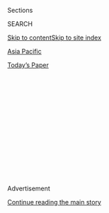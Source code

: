 <div id="app">

<div>

<div>

<div>

<div class="NYTAppHideMasthead css-1q2w90k e1suatyy0">

<div class="section css-ui9rw0 e1suatyy2">

<div class="css-eph4ug er09x8g0">

<div class="css-6n7j50">

</div>

<span class="css-1dv1kvn">Sections</span>

<div class="css-10488qs">

<span class="css-1dv1kvn">SEARCH</span>

</div>

[Skip to content](#site-content)[Skip to site index](#site-index)

</div>

<div id="masthead-section-label" class="css-1wr3we4 eaxe0e00">

[Asia
Pacific](https://www.nytimes3xbfgragh.onion/section/world/asia)

</div>

<div class="css-10698na e1huz5gh0">

</div>

</div>

<div id="masthead-bar-one" class="section hasLinks css-15hmgas e1csuq9d3">

<div class="css-uqyvli e1csuq9d0">

</div>

<div class="css-1uqjmks e1csuq9d1">

</div>

<div class="css-9e9ivx">

[](https://myaccount.nytimes3xbfgragh.onion/auth/login?response_type=cookie&client_id=vi)

</div>

<div class="css-1bvtpon e1csuq9d2">

[Today’s
Paper](https://www.nytimes3xbfgragh.onion/section/todayspaper)

</div>

</div>

</div>

</div>

<div data-aria-hidden="false">

<div id="site-content" data-role="main">

<div>

<div class="css-1aor85t" style="opacity:0.000000001;z-index:-1;visibility:hidden">

<div class="css-1hqnpie">

<div class="css-epjblv">

<span class="css-17xtcya">[Asia
Pacific](/section/world/asia)</span><span class="css-x15j1o">|</span><span class="css-fwqvlz">Wang
Jianlin, a Billionaire at the Intersection of Business and Power in
China</span>

</div>

<div class="css-k008qs">

<div class="css-1iwv8en">

<span class="css-18z7m18"></span>

<div>

</div>

</div>

<span class="css-1n6z4y">https://nyti.ms/1ziGdkm</span>

<div class="css-1705lsu">

<div class="css-4xjgmj">

<div class="css-4skfbu" data-role="toolbar" data-aria-label="Social Media Share buttons, Save button, and Comments Panel with current comment count" data-testid="share-tools">

  - 
  - 
  - 
  - 
    
    <div class="css-6n7j50">
    
    </div>

  - 

</div>

</div>

</div>

</div>

</div>

</div>

<div class="css-13pd83m">

</div>

<div id="top-wrapper" class="css-1sy8kpn">

<div id="top-slug" class="css-l9onyx">

Advertisement

</div>

[Continue reading the main
story](#after-top)

<div class="ad top-wrapper" style="text-align:center;height:100%;display:block;min-height:250px">

<div id="top" class="place-ad" data-position="top" data-size-key="top">

</div>

</div>

<div id="after-top">

</div>

</div>

<div id="sponsor-wrapper" class="css-1hyfx7x">

<div id="sponsor-slug" class="css-19vbshk">

Supported by

</div>

[Continue reading the main
story](#after-sponsor)

<div id="sponsor" class="ad sponsor-wrapper" style="text-align:center;height:100%;display:block">

</div>

<div id="after-sponsor">

</div>

</div>

<div class="css-1vkm6nb ehdk2mb0">

# Wang Jianlin, a Billionaire at the Intersection of Business and Power in China

</div>

<div class="css-79elbk" data-testid="photoviewer-wrapper">

<div class="css-z3e15g" data-testid="photoviewer-wrapper-hidden">

</div>

<div class="css-1a48zt4 ehw59r15" data-testid="photoviewer-children">

![<span class="css-16f3y1r e13ogyst0" data-aria-hidden="true">An IMAX
Wanda theater in Beijing. Wang Jianlin's network of movie theaters
became the world's largest in 2012 with the purchase of
AMC.</span><span class="css-cnj6d5 e1z0qqy90" itemprop="copyrightHolder"><span class="css-1ly73wi e1tej78p0">Credit...</span><span><span>Ng
Han Guan/Associated
Press</span></span></span>](https://static01.graylady3jvrrxbe.onion/images/2015/04/28/world/JP-WANG1/JP-WANG1-articleLarge.jpg?quality=75&auto=webp&disable=upscale)

</div>

</div>

<div class="css-xt80pu e12qa4dv0">

<div class="css-18e8msd">

<div class="css-vp77d3 epjyd6m0">

<div class="css-1baulvz">

By [<span class="css-1baulvz last-byline" itemprop="name">Michael
Forsythe</span>](http://www.nytimes3xbfgragh.onion/by/michael-forsythe)

</div>

</div>

  - April 28,
    2015

  - 
    
    <div class="css-4xjgmj">
    
    <div class="css-d8bdto" data-role="toolbar" data-aria-label="Social Media Share buttons, Save button, and Comments Panel with current comment count" data-testid="share-tools">
    
      - 
      - 
      - 
      - 
        
        <div class="css-6n7j50">
        
        </div>
    
      - 
    
    </div>
    
    </div>

</div>

</div>

<div class="section meteredContent css-1r7ky0e" name="articleBody" itemprop="articleBody">

<div class="css-1fanzo5 StoryBodyCompanionColumn">

<div class="css-53u6y8">

HONG KONG — He controls thousands of movie screens around the world,
serving more filmgoers than any other cinema chain. He has invested
billions of dollars in real estate projects across four continents. He
is building skyscrapers that will redraw the skylines of London and
Chicago. He is shopping for a Hollywood studio.

There are as many as 430 billionaires in
[China](http://topics.nytimes3xbfgragh.onion/top/news/international/countriesandterritories/china/index.html?inline=nyt-geo "More news and information about China."),
more than in any country besides the United States. But Wang Jianlin
stands out, and not just because he is the richest person in Asia, with
a fortune estimated at more than $35 billion.

As his real estate and entertainment empire expands overseas, Mr. Wang,
60, has emerged as the rare private-sector tycoon in a position to
advance Beijing’s interests abroad, with clout in industries and
communities around the world.

Prime ministers send him thank-you notes, and [Hollywood’s biggest stars
fly to
China](http://www.nytimes3xbfgragh.onion/2013/09/23/business/global/chinese-titan-takes-aim-at-hollywood.html "Times article.")
when he summons them. In March, at an event to woo foreign investors, he
was one of only a dozen businessmen to meet President Obama.

</div>

</div>

<div class="css-1fanzo5 StoryBodyCompanionColumn">

<div class="css-53u6y8">

How the son of a foot soldier in Mao Zedong’s Communist Revolution
catapulted into the top tier of the global elite is an archetypal story
of China’s transition to capitalism and the outsize opportunities it
presents those with talent or connections — or, in Mr. Wang’s case,
both. His story, though, is also singular: He built one of the world’s
most valuable real estate portfolios in a nation where the state retains
ownership of all land.

A yearlong examination of his success by The New York Times casts a
light on the murky intersection of business and power at the heights of
the Chinese economy, where market competition is often warped by the
whims of Communist Party leaders.

Entrepreneurs have powered rapid growth in China for more than three
decades. But even the most successful businessmen here must still reach
some accommodation with the party, which only a generation ago operated
a socialist planned economy.

Mr. Wang says he has prospered by delivering what ambitious party
officials crave: choice real estate developments that propel economic
growth and bolster their careers. In return, he says, the officials sell
him the rights to develop choice parcels of land at prices far below
what his competitors pay.

His conglomerate, Wanda Group, is best known in China for its signature
Wanda Plazas, massive shopping complexes with cinemas, office towers,
hotels and apartments. Since building the first one in the northeastern
city of Changchun in 2002, he has opened more than 100 of them in at
least 70 other Chinese cities, generating the revenue that now finances
his ambitions abroad.

</div>

</div>

<div class="css-1fanzo5 StoryBodyCompanionColumn">

<div class="css-53u6y8">

But there is an aspect of his relationship with the authorities that Mr.
Wang never raises in interviews and that has gone unreported in the many
accounts of his success published in China and abroad: Relatives of some
of the nation’s most powerful politicians and their business associates
own significant stakes in his company.

An extensive review of corporate records filed with the government
identified several such investments made from 2007 to 2011, when Wanda
was privately held and rarely sold shares to outsiders.

[Among those given an early chance to buy a stake in his company was Qi
Qiaoqiao](http://www.bloomberg.com/news/articles/2012-06-29/xi-jinping-millionaire-relations-reveal-fortunes-of-elite "Bloomberg article."),
an active investor who is the elder sister of China’s current president,
Xi Jinping. (She sold or transferred her shares in the company in
October 2013 to a longtime business associate.)

Other early investors included a business partner of the daughter of
former Prime Minister Wen Jiabao, and relatives of two other members of
the ruling Politburo at the time, Jia Qinglin and Wang Zhaoguo,
according to the records and interviews with family members and business
associates.

Together, their stakes in Wang Jianlin’s real estate division, Dalian
Wanda Commercial Properties, were valued at $1.1 billion [when it held
an initial public offering in Hong
Kong](http://dealbook.nytimes3xbfgragh.onion/2014/12/16/dalian-wanda-commercial-a-chinese-developer-raises-3-7-billion-in-i-p-o/ "Dealbook post.")
in December. Their shares in Mr. Wang’s cinema subsidiary were valued at
$17.2 million when it listed separately in January. Their holdings in
both companies are worth more than $1.5 billion now.

There is no indication that any of the politicians whose relatives and
business associates owned shares in Wanda intervened on the company’s
behalf in any of its dealings with the government. Nor is there evidence
that any of the politicians personally benefited from the windfall that
these investors reaped. The investors and officials did not respond to
written questions or could not be reached for comment.

Mr. Wang declined an interview request and did not respond to written
questions submitted to Wanda. But in public remarks, he often uses the
same phrase to describe how he manages his relationship with the
authorities: “Stay close to the government and distant from politics.”

</div>

</div>

<div class="css-1fanzo5 StoryBodyCompanionColumn">

<div class="css-53u6y8">

“It’s a fact that China’s economy is government-led, and the real estate
industry depends on approvals, so if you say you can ignore the
government in this business, I’d say that’s impossible,” Mr. Wang told
state television in a February interview. “I’d say it’s hypocritical and
fake to say that. ... But at the same time, for example, we don’t pay
bribes.”

**A Remarkable Winning Streak**

It was September 2012, and students at the John F. Kennedy School of
Government at Harvard were spellbound by an unusual lecturer, a short,
plain-talking man with close-set eyes and a prominent widow’s peak.

“In China, it’s not easy for a company, especially a private company, to
be successful and grow,” [he said through an
interpreter](http://www.wanda.cn/2013/chairman_0724/28.html "Company statement (in Chinese).").
“The hardships they face are many times greater than in the United
States.”

It would not have been a particularly incisive observation from a member
of the faculty. But the speaker that afternoon was Mr. Wang, and despite
the hardships that he described, he was on a remarkable winning
streak.

</div>

</div>

<div style="max-width:100%;margin:0 auto">

<div class="css-17dprlf" data-id="100000003652897" data-slug="Influential-Stakeholders" style="max-width:720px">

</div>

</div>

<div class="css-1fanzo5 StoryBodyCompanionColumn">

<div class="css-53u6y8">

Months earlier, Mr. Wang had purchased AMC Entertainment Holdings, the
second-largest theater chain in the United States. By year’s end, his
empire in China would include 66 Wanda Plazas, 38 five-star hotels, 980
cinema screens and 57 department stores, not to mention 63 karaoke
saloons. Within a year, he would break ground on an $8 billion movie
studio and theme park in the coastal city of Qingdao, flying in stars
such as Leonardo DiCaprio, Nicole Kidman and John Travolta to celebrate.

With success came the familiar trappings of the megarich. Mr. Wang
bought a Picasso painting at auction for $28.2 million. His wife
socialized with Prince Albert of Monaco. His son hired a top Korean pop
group to perform at his 27th birthday party.

</div>

</div>

<div class="css-1fanzo5 StoryBodyCompanionColumn">

<div class="css-53u6y8">

Not content with just owning a yacht, Mr. Wang bought the British
company that makes the luxury boats seen in James Bond films. In
January, his company announced it was buying a stake in a Spanish soccer
club.

“He is a force of nature,” said Jeffrey Katzenberg, the chief executive
of DreamWorks Animation, who has known Mr. Wang for three years. “He is
a very, very strong personality, and he is extremely confident about
what he is doing.”

Mr. Wang’s father was a veteran of the Communist Party’s Long March, the
arduous and deadly trek across China in the 1930s by the Communists that
hardened a generation of revolutionaries, and Mr. Wang himself, the
eldest of five brothers, followed him into the army as a teenager. In a
2013 appearance on state television, he recalled marching hundreds of
miles through knee-deep snow in training exercises during Mao’s
fanatical Cultural Revolution.

“Many people couldn’t make it,” Mr. Wang said, but he did. He then spent
the next 16 years rising through the officer ranks, an experience that
colleagues say informs his management style. Even his most senior Wanda
executives are required to punch in and out, for example, and tardiness
is not tolerated, former employees say.

After leaving the military, Mr. Wang took a government job in the
northeastern port city of Dalian. His big break there came in 1988, when
he was transferred to a failing state-owned builder of residential
apartment blocks. By his own account, he secured a loan with the help of
an old army buddy and returned the company to profitability.

In 1992, the firm was restructured as one of China’s first shareholding
companies, and over the next decade, Mr. Wang oversaw its privatization,
emerging as its majority owner.

The mayor of Dalian for much of that time was Bo Xilai, a politician who
was the son of an influential party elder and who would rise to the
Politburo before falling from power in a stunning corruption and murder
scandal in 2012.

</div>

</div>

<div class="css-1fanzo5 StoryBodyCompanionColumn">

<div class="css-53u6y8">

Mr. Wang was an extraordinary benefactor to Dalian during Mr. Bo’s
tenure, buying the city’s soccer team, which helped make it a national
champion, and donating tens of millions of dollars to build schools.

Since Mr. Bo’s fall, Mr. Wang has sought to distance himself from him.
In a recent interview, he said he struggled during those years because
he refused to pay bribes and did not get along with Mr. Bo. That limited
his access to land, he said, which Mr. Bo’s administration would not
sell him.

“We still made money, but it wasn’t a pleasant time,” [Mr. Wang told
Bloomberg Markets
magazine](http://www.bloomberg.com/news/articles/2015-02-09/wang-boy-soldier-turned-billionaire-pursues-hollywood-studios "Bloomberg Markets article.").

Because the state retains formal ownership of all land in China, those
who want to build on it must have the state’s blessing. Local
governments have depended for years on the sale of long-term rights to
develop land to finance their operations. But who gets which parcels,
and at what price, is as much a political decision as an economic one.

Mr. Wang says his company is so good at delivering benefits to the
cities where it builds that local governments now compete for his
business and he turns down more than two out of every three proposals.

“We thus can take the initiative, and we have the bargaining power,” he
told the students at Harvard. That means he acquires land at less than
half the cost to his competitors, he added.

Even as property prices set records in China, the price that Dalian
Wanda paid for access to land fell by more than 40 percent from 2011 to
2014, according to its I.P.O. prospectus.

Wang Yongping, vice chairman of the China Commercial Real Estate
Association, said local officials were eager to work with Wanda because
of the tax revenue its projects bring them and because it has a
reputation for getting things done fast. The company can finish a Wanda
Plaza at what it calls Wanda Speed, or within 18 months.

</div>

</div>

<div class="css-1fanzo5 StoryBodyCompanionColumn">

<div class="css-53u6y8">

“Chinese government officials love to have achievements when they are in
office,” Wang Yongping said. “Eighteen months might determine whether
they can become a district chief or a provincial party secretary.”

But some in power have other reasons to root for Wang Jianlin.

**A Paper Trail to the Elite**

In July 2007, Mr. Wang had built only a handful of Wanda Plazas. He had
yet to make his first billion dollars, and few outside China had heard
of him or his company. The Hurun Rich List, which tracks the net worth
of the wealthiest people in China, ranked him 148th.

But late that month, a newly formed firm in Beijing, Minghao Holdings,
acquired a 2.5 percent stake in Mr. Wang’s flagship company, Wanda
Group, becoming its largest external shareholder, according to corporate
records. There was only one other outside shareholder at the time, a
local real estate company in Dalian run by a friend.

Then, two months later, another newly established firm in Beijing,
Wugufeng Investment Consulting, took a 1.53 percent stake in the main
company that Mr. Wang used to hold his shares in Wanda Group, becoming
its fifth shareholder, the records show.

</div>

</div>

<div class="css-79elbk" data-testid="photoviewer-wrapper">

<div class="css-z3e15g" data-testid="photoviewer-wrapper-hidden">

</div>

<div class="css-1a48zt4 ehw59r15" data-testid="photoviewer-children">

![<span class="css-16f3y1r e13ogyst0" data-aria-hidden="true">Mr. Wang
has emerged as the rare private-sector tycoon in a position to advance
Beijing's interests abroad, with international
clout.</span><span class="css-cnj6d5 e1z0qqy90" itemprop="copyrightHolder"><span class="css-1ly73wi e1tej78p0">Credit...</span><span>Adam
Dean for The New York
Times</span></span>](https://static01.graylady3jvrrxbe.onion/images/2015/04/28/world/JP-WANG2/JP-WANG2-articleLarge.jpg?quality=75&auto=webp&disable=upscale)

</div>

</div>

<div class="css-1fanzo5 StoryBodyCompanionColumn">

<div class="css-53u6y8">

The documents do not indicate why the two Beijing firms were invited to
become early investors in Mr. Wang’s business. But the paper trail from
the companies leads to relatives of two men sitting at the time on the
Communist Party’s ruling Politburo: Jia Qinglin, a longtime party boss
of the Beijing municipality who ranked fourth in the party leadership,
and Wang Zhaoguo, a senior legislator who was the leading force behind a
landmark law providing legal protections for private property.

Wang Zhaoguo’s son, Wang Xinyu, was the controlling shareholder of the
first firm, which later transferred its stake in Wanda to a young woman
named Yang Xin, the records show. Ms. Yang is the Politburo member’s
niece, according to Wang Zhao’an, a cousin who serves as party chief in
the family’s home village in Hebei Province.

</div>

</div>

<div class="css-1fanzo5 StoryBodyCompanionColumn">

<div class="css-53u6y8">

The owner of the second firm is listed in the records as Pan Yongbin,
63, who shares a business address, staff and phone numbers with a
Beijing investment firm run by Mr. Jia’s son-in-law, Li Botan. Mr. Pan
is also listed as a board member of several firms owned by Mr. Li,
including his main investment company.

As Wanda prospered in the years that followed, the value of these early
stakes skyrocketed.

The firm controlled by Wang Zhaoguo’s son paid less than $500,000 for
its stake, according to Wanda’s filings with the government, though the
firm’s own records do not show the transaction. The documents are more
complete for the second firm, showing a payment of less than $200,000
for its stake. Those two stakes are now worth more than $640 million and
$250 million.

Neither Politburo member was in a position to directly set the price or
approve the sale of land-use rights to Wanda. But party institutions
under the two men have showered Wang Jianlin with public recognition.

In March 2008, Mr. Wang was one of only three mainland billionaires
named to the standing committee of the Chinese People’s Political
Consultative Congress, a national advisory body, led by Mr. Jia, that is
made up of people whom the party leadership deems influential. The
appointment amounted to a seal of approval by top party leaders, said
one Chinese businessman who serves on a similar body and spoke on the
condition of anonymity to protect his position.

In June 2007, Mr. Wang was also named an outstanding private
entrepreneur by a party-run industry association, the first of five
awards bestowed upon him over the next four years from groups led by or
associated with Wang Zhaoguo.

Honors like these can signal to local officials and potential business
partners that their recipients are well connected. “At least within
China, people will be much more willing to do business with you, and
much less likely to offend you,” said Victor Shih, a scholar at the
University of California, San Diego.

After the global financial crisis in late 2008, China’s property market
took a nose dive. Real estate stocks in Shanghai ended the year down 65
percent.

</div>

</div>

<div class="css-1fanzo5 StoryBodyCompanionColumn">

<div class="css-53u6y8">

But Wanda had a banner year, breaking ground on seven new Wanda Plaza
complexes — setting a record — and propelling Wang Jianlin to 20th on
the Hurun list of China’s richest people, with a fortune estimated at
$2.3 billion.

The next year, Wanda distributed shares to outsiders again, privately
selling an 8.5 percent stake in the company.

Among the eight new investors was a Beijing firm owned through a network
of holding companies by Qi Qiaoqiao, the sister of Xi Jinping, and her
husband, Deng Jiagui.

Ms. Qi and Mr. Xi are members of a privileged elite consisting of the
offspring of senior party officials. Their now deceased father, Xi
Zhongxun, was a military comrade of Mao and later became a vice premier
and a pioneer of economic reform.

Ms. Qi worked in a variety of political and military posts during her
career before becoming a businesswoman. During that time, her younger
brother, Mr. Xi, was working his way up through the ranks in provincial
government posts.

It is not known why Ms. Qi and her husband were offered the chance to
invest in Wanda. By 2009, she was already a wealthy investor with
business relationships across the country. Meanwhile, her brother had
become China’s vice president and was the consensus candidate to become
the party’s next leader.

Ms. Qi and Mr. Deng did not respond to a request for comment. But
records show the couple [began selling off or transferring hundreds of
millions of dollars in investments in
2012](http://www.nytimes3xbfgragh.onion/2014/06/18/world/asia/chinas-president-xi-jinping-investments.html "Times article.")
as President Xi embarked on a high-profile crackdown on official
corruption. The motivation behind this sell-off is unclear but it had
the effect of reducing her brother’s political vulnerability as his
campaign targeted thousands of officials.

</div>

</div>

<div class="css-1fanzo5 StoryBodyCompanionColumn">

<div class="css-53u6y8">

In many cases, the couple sold their investments to individuals with no
clear connection to them.

But the shares in Wanda — valued at $240 million now, up from the $28.6
million the couple paid for them in 2009 — were transferred to a
longtime business associate on Oct. 8, 2013. The records give no
indication of the price paid by the business associate, who has served
the couple in various corporate posts for more than a decade.

Another new shareholder in Wanda was an investment fund owned in part
and managed by a subsidiary of Tsinghua Holdings, the investment arm of
Beijing’s prestigious Tsinghua University. At the time, the top official
at Tsinghua Holdings was Hu Haifeng, the son of Hu Jintao, then China’s
president. There is no indication Hu Haifeng personally benefited from
or held any shares in Wanda himself.

Some of the individuals given an early chance to invest in Wanda are
difficult to identify. One of them, Jin Yi, acquired a stake in 2009
that is now worth about $250 million. But the address on her identity
card is incomplete, and her name is not included on the official
registry of residents in the neighborhood listed.

Corporate records indicate, however, that Ms. Jin is a business
associate of [Wen Ruchun, the daughter of Wen
Jiabao](http://www.nytimes3xbfgragh.onion/2012/10/26/business/global/family-of-wen-jiabao-holds-a-hidden-fortune-in-china.html "Times article."),
the prime minister from 2003 to 2013. Ms. Jin is listed as one of three
partners in a Beijing real estate firm alongside Lily Chang, an alias
used by Ms.
Wen.

<div class="css-79elbk" data-testid="photoviewer-wrapper">

<div class="css-z3e15g" data-testid="photoviewer-wrapper-hidden">

</div>

<div class="css-1a48zt4 ehw59r15" data-testid="photoviewer-children">

<div class="css-zgakxe erfvjey0">

<span class="css-1ly73wi e1tej78p0">Image</span>

<div class="css-zjzyr8">

<div data-testid="lazyimage-container" style="height:277.75555555555553px">

</div>

</div>

</div>

<span class="css-16f3y1r e13ogyst0" data-aria-hidden="true">When Mr.
Wang broke ground on an $8 billion movie studio and theme park in the
coastal city of Qingdao in 2013, the stars he flew in to celebrate
included Leonardo
DiCaprio.</span><span class="css-cnj6d5 e1z0qqy90" itemprop="copyrightHolder"><span class="css-1ly73wi e1tej78p0">Credit...</span><span>Jason
Lee/Reuters</span></span>

</div>

</div>

**Promoting Chinese Culture**

Seated between Lloyd Blankfein, the chief executive of Goldman Sachs,
and Nick Clegg, the deputy prime minister of Britain, Wang Jianlin [had
little to say through much of a panel discussion last year at the World
Economic Forum in
Davos](http://dealbook.nytimes3xbfgragh.onion/2014/01/23/bristling-interrupts-amity-in-panel-on-u-s-china-europe-ties/ "Dealbook post."),
Switzerland, the annual gathering of the wealthy and powerful. But when
a speaker suggested that China’s focus on territorial disputes
diminished its influence in Asia, the billionaire bristled.

“This is a discussion on economics today and shouldn’t delve into
politics,” Mr. Wang snapped. “You are publicly saying bad things about
China — at the very least, I don’t think this is very polite.”

</div>

</div>

<div class="css-1fanzo5 StoryBodyCompanionColumn">

<div class="css-53u6y8">

As his fortune has climbed and his investments have stretched overseas,
Mr. Wang has emerged as an outspoken advocate for his homeland. In
interviews and speeches, he tends to present himself as the pragmatic
face of big business in China, delivering a soothing message of
opportunity to foreign audiences anxious about the country’s rise.

“Wang Jianlin is a perfect instrument for that from the party’s point of
view,” said Joseph Nye, the Harvard professor who coined the term “soft
power” and was the panelist scolded by Mr. Wang at Davos.

Mr. Wang is effective in part because he is no longer simply a Chinese
real estate developer. As Beijing sought to cool its property sector in
recent years, he diversified by shifting investments abroad and into the
culture and entertainment sector, including his network of movie
theaters, which became the world’s largest in 2012 with the purchase of
AMC’s 4,000-plus screens in the United States.

The strategy coincided with a policy push by the Chinese leadership to
expand the nation’s cultural influence both overseas and at home, where
younger generations have increasingly turned to Western music,
television and films.

A communiqué issued by the party’s Central Committee in October 2011
cited an “urgency for China to strengthen its cultural soft power and
global cultural influence.”

“After this document, Wanda started to put a lot of effort into
developing the cultural industry,” said Zhang Lihua, a scholar at the
Tsinghua-Carnegie Center for Global Policy in Beijing.

Investors connected to senior party leaders were able to get in early on
Wanda’s move. In December 2010, the investment firm of Mr. Jia’s
son-in-law acquired a $9 million stake in Wanda’s cinema subsidiary,
records show. As of Monday, the stake was worth $131 million.

</div>

</div>

<div class="css-1fanzo5 StoryBodyCompanionColumn">

<div class="css-53u6y8">

The records also show another early investment that same month by an
investment fund run by New Horizon, a [private
equity](http://topics.nytimes3xbfgragh.onion/top/reference/timestopics/subjects/p/private_equity/index.html?inline=nyt-classifier "More articles about private equity.")
firm co-founded by Mr. Wen’s son, Winston Wen. On Monday, that stake was
valued at $526 million.

The Central Committee’s decision resulted in new policies that benefited
real estate companies such as Wanda.

Local governments, for example, were told to prioritize the sale of
land-use rights to companies that built projects that promote Chinese
culture. And state-owned banks were told to offer loans for cultural
undertakings at home and abroad. The state export-import bank agreed to
help finance Wanda’s overseas investments, backing its acquisition of
AMC.

In addition to investing in the movie industry, Wanda has opened a
series of amusement parks that promote Chinese culture, including one
that features a [building in the shape of a Chinese
teapot](http://news.xinhuanet.com/house/wuxi/2014-02-28/c_119549270.htm "Xinhua article (in Chinese).").
Mr. Wang says it will compete with a Disneyland under construction in
Shanghai.

“No matter how good Disney is, it is still American culture,” he said
after the groundbreaking ceremony last year. “We hope to use Chinese
culture.”

Xu Han, a scholar at the University of Pennsylvania who has studied the
company, said Wanda’s overseas expansion was driven in part by Beijing’s
desire to see the nation’s premier companies build a presence abroad.
But he said the firm was more interested in profit than in directly
influencing public opinion about China.

“The central government’s objective is very clear,” he said. “To have a
very successful Chinese company is good for China.”

</div>

</div>

<div class="css-1fanzo5 StoryBodyCompanionColumn">

<div class="css-53u6y8">

When Mr. Wang bought AMC, he retained the American management team and
emphasized that his company would not dictate what films were shown in
American theaters.

But with China forecast to surpass North America in box office revenue
by 2018, Hollywood is already focused on serving Chinese filmgoers and
satisfying the censors who determine what foreign films can be shown in
Chinese theaters.

Mr. Wang often notes that the Chinese market will be twice the size of
the North American market by 2023.

Foreigners need to heed this new reality, he warned when he hosted Mr.
DiCaprio and Ms. Kidman for the 2013 groundbreaking of his Qingdao
studio.

“Those in the world film industry who realize this first and are among
the first to cooperate with China,” he said, “will be the first to reap
the benefits.”

</div>

</div>

</div>

<div>

</div>

<div>

</div>

<div>

</div>

<div>

<div id="bottom-wrapper" class="css-1ede5it">

<div id="bottom-slug" class="css-l9onyx">

Advertisement

</div>

[Continue reading the main
story](#after-bottom)

<div id="bottom" class="ad bottom-wrapper" style="text-align:center;height:100%;display:block;min-height:90px">

</div>

<div id="after-bottom">

</div>

</div>

</div>

</div>

</div>

## Site Index

<div>

</div>

## Site Information Navigation

  - [© <span>2020</span> <span>The New York Times
    Company</span>](https://help.nytimes3xbfgragh.onion/hc/en-us/articles/115014792127-Copyright-notice)

<!-- end list -->

  - [NYTCo](https://www.nytco.com/)
  - [Contact
    Us](https://help.nytimes3xbfgragh.onion/hc/en-us/articles/115015385887-Contact-Us)
  - [Work with us](https://www.nytco.com/careers/)
  - [Advertise](https://nytmediakit.com/)
  - [T Brand Studio](http://www.tbrandstudio.com/)
  - [Your Ad
    Choices](https://www.nytimes3xbfgragh.onion/privacy/cookie-policy#how-do-i-manage-trackers)
  - [Privacy](https://www.nytimes3xbfgragh.onion/privacy)
  - [Terms of
    Service](https://help.nytimes3xbfgragh.onion/hc/en-us/articles/115014893428-Terms-of-service)
  - [Terms of
    Sale](https://help.nytimes3xbfgragh.onion/hc/en-us/articles/115014893968-Terms-of-sale)
  - [Site
    Map](https://spiderbites.nytimes3xbfgragh.onion)
  - [Help](https://help.nytimes3xbfgragh.onion/hc/en-us)
  - [Subscriptions](https://www.nytimes3xbfgragh.onion/subscription?campaignId=37WXW)

</div>

</div>

</div>

</div>
